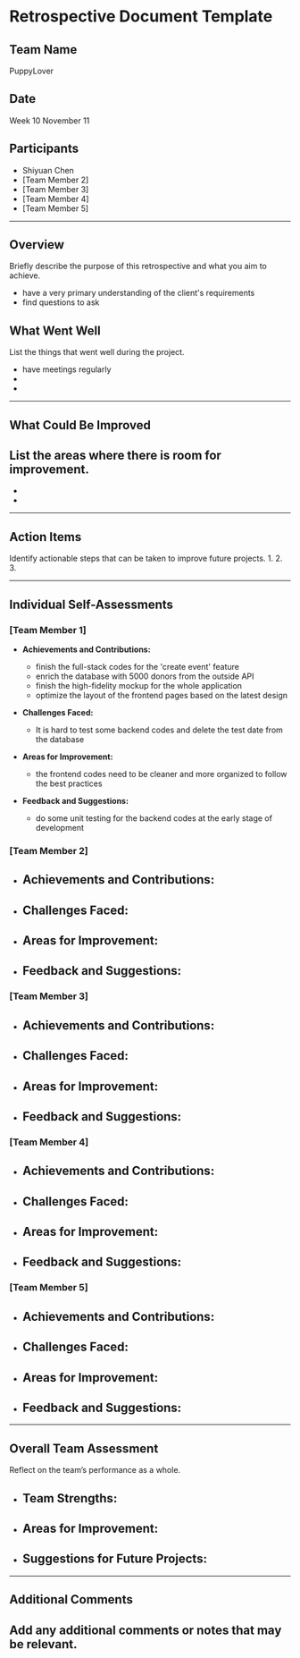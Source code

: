 # Retrospective Document Template

## Team Name
PuppyLover

## Date
Week 10 November 11

## Participants
- Shiyuan Chen
- [Team Member 2]
- [Team Member 3]
- [Team Member 4]
- [Team Member 5]

---

## Overview
Briefly describe the purpose of this retrospective and what you aim to achieve.

- have a very primary understanding of the client's requirements
- find questions to ask

## What Went Well
List the things that went well during the project.
- have meetings regularly
- 
-

---

## What Could Be Improved
List the areas where there is room for improvement.
- 
-
-

---

## Action Items
Identify actionable steps that can be taken to improve future projects.
1.
2.
3.

---

## Individual Self-Assessments
### [Team Member 1]
- **Achievements and Contributions:**
  - finish the full-stack codes for the 'create event' feature
  - enrich the database with 5000 donors from the outside API
  - finish the high-fidelity mockup for the whole application
  - optimize the layout of the frontend pages based on the latest design
  
- **Challenges Faced:**
  - It is hard to test some backend codes and delete the test date from the database
- **Areas for Improvement:**
  - the frontend codes need to be cleaner and more organized to follow the best practices
- **Feedback and Suggestions:**
  - do some unit testing for the backend codes at the early stage of development

### [Team Member 2]
- **Achievements and Contributions:**
  -
- **Challenges Faced:**
  -
- **Areas for Improvement:**
  -
- **Feedback and Suggestions:**
  -

### [Team Member 3]
- **Achievements and Contributions:**
  -
- **Challenges Faced:**
  -
- **Areas for Improvement:**
  -
- **Feedback and Suggestions:**
  -

### [Team Member 4]
- **Achievements and Contributions:**
  -
- **Challenges Faced:**
  -
- **Areas for Improvement:**
  -
- **Feedback and Suggestions:**
  -

### [Team Member 5]
- **Achievements and Contributions:**
  -
- **Challenges Faced:**
  -
- **Areas for Improvement:**
  -
- **Feedback and Suggestions:**
  -

---

## Overall Team Assessment
Reflect on the team’s performance as a whole.
- **Team Strengths:**
  -
- **Areas for Improvement:**
  -
- **Suggestions for Future Projects:**
  -

---

## Additional Comments
Add any additional comments or notes that may be relevant.
-
